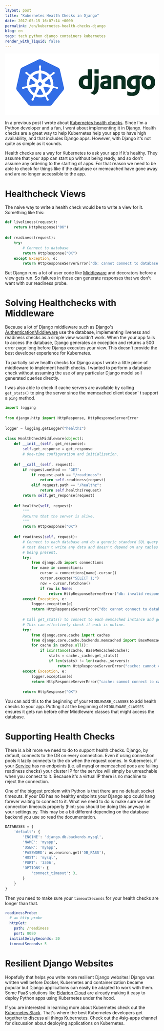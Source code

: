 ```yaml
---
layout: post
title: "Kubernetes Health Checks in Django"
date: 2017-05-15 16:07:14 +0000
permalink: /en/kubernetes-health-checks-django
blog: en
tags: tech python django containers kubernetes
render_with_liquid: false
---
```


<img alt="Kubernetes + Django" title="Kubernetes + Django" class="align-center" src="/assets/images/752/kube-django.png">

In a previous post I wrote about [Kubernetes health checks](/en/using-kubernetes-health-checks). Since I'm a Python developer and a fan, I went about implementing it in Django. Health checks are a great way to help Kubernetes help your app to have high availability, and that includes Django apps. However, with Django it's not quite as simple as it sounds.

Health checks are a way for Kubernetes to ask your app if it's healthy. They assume that your app can start up without being ready, and so don't assume any ordering to the starting of apps. For that reason we need to be able to check for things like if the database or memcached have gone away and are no longer accessible to the app.

# Healthcheck Views

The naive way to write a health check would be to write a view for it. Something like this:

```python
def liveliness(request):
    return HttpResponse("OK")

def readiness(request):
    try:
        # Connect to database
        return HttpResponse("OK")
    except Exception, e:
        return HttpResponseServerError("db: cannot connect to database.")
```

But Django runs a lot of user code like [Middleware](https://docs.djangoproject.com/en/1.11/topics/http/middleware/) and decorators before a view gets run. So failures in those can generate responses that we don't want with our readiness probe.

# Solving Healthchecks with Middleware

Because a lot of Django middleware such as Django's [AuthenticationMiddleware](https://github.com/django/django/blob/master/django/contrib/auth/middleware.py) use the database, implementing liveness and readiness checks as a simple view wouldn't work. When the your app fails to access the database, Django generates an exception and returns a 500 error page long before Django executes your view. This doesn't provide the best developer experience for Kubernetes.

To partially solve health checks for Django apps I wrote a little piece of middleware to implement health checks. I wanted to perform a database check without assuming the use of any particular Django model so I generated queries directly.

I was also able to check if cache servers are available by calling `get_stats()` to ping the server since the memcached client doesn' t support a `ping` method.

```python
import logging

from django.http import HttpResponse, HttpResponseServerError

logger = logging.getLogger("healthz")

class HealthCheckMiddleware(object):
    def __init__(self, get_response):
        self.get_response = get_response
        # One-time configuration and initialization.

    def __call__(self, request):
        if request.method == "GET":
            if request.path == "/readiness":
                return self.readiness(request)
            elif request.path == "/healthz":
                return self.healthz(request)
        return self.get_response(request)

    def healthz(self, request):
        """
        Returns that the server is alive.
        """
        return HttpResponse("OK")

    def readiness(self, request):
        # Connect to each database and do a generic standard SQL query
        # that doesn't write any data and doesn't depend on any tables
        # being present.
        try:
            from django.db import connections
            for name in connections:
                cursor = connections[name].cursor()
                cursor.execute("SELECT 1;")
                row = cursor.fetchone()
                if row is None:
                    return HttpResponseServerError("db: invalid response")
        except Exception, e:
            logger.exception(e)
            return HttpResponseServerError("db: cannot connect to database.")

        # Call get_stats() to connect to each memcached instance and get it's stats.
        # This can effectively check if each is online.
        try:
            from django.core.cache import caches
            from django.core.cache.backends.memcached import BaseMemcachedCache
            for cache in caches.all():
                if isinstance(cache, BaseMemcachedCache):
                    stats = cache._cache.get_stats()
                    if len(stats) != len(cache._servers):
                        return HttpResponseServerError("cache: cannot connect to cache.")
        except Exception, e:
            logger.exception(e)
            return HttpResponseServerError("cache: cannot connect to cache.")

        return HttpResponse("OK")
```

You can add this to the beginning of your `MIDDLEWARE_CLASSES` to add health checks to your app. Putting it at the beginning of `MIDDLEWARE_CLASSES` ensures it gets run before other Middleware classes that might access the database.

# Supporting Health Checks

There is a bit more we need to do to support health checks. Django, by default, connects to the DB on every connection. Even if using connection pools it lazily connects to the db when the request comes. In Kubernetes, if your [Service](https://kubernetes.io/docs/concepts/services-networking/service/) has no endpoints (i.e. all mysql or memcached pods are failing readiness checks) your cluster IP for the service will simply be unreachable when you connect to it. Because it's a virtual IP there is no machine to reject the connection.

One of the biggest problem with Python is that there are no default socket timeouts. If your DB has no healthy endpoints your Django app could hang forever waiting to connect to it. What we need to do is make sure we set connection timeouts properly (hint: you should be doing this anyway) in your settings.py. This may be a bit different depending on the database backend you use so read the documentation.

```python
DATABASES = {
    'default': {
        'ENGINE': 'django.db.backends.mysql',
        'NAME': 'myapp',
        'USER': 'myapp',
        'PASSWORD': os.environ.get('DB_PASS'),
        'HOST': 'mysql',
        'PORT': '3306',
        'OPTIONS': {
            'connect_timeout': 3,
        }
    }
}
```

Then you need to make sure your `timeoutSeconds` for your health checks are longer than that.

```yaml
readinessProbe:
  # an http probe
  httpGet:
    path: /readiness
    port: 8080
  initialDelaySeconds: 20
  timeoutSeconds: 5
```

# Resilient Django Websites

Hopefully that helps you write more resilient Django websites! Django was written well before Docker, Kubernetes and containerization became popular but Django applications can easily be adapted to work with them. Some PaaS solutions like [Eldarion Cloud](http://eldarion.cloud/) are already making it easy to deploy Python apps using Kubernetes under the hood.

If you are interested in learning more about Kubernetes check out the [Kubernetes Slack](http://slack.kubernetes.io/). That's where the best Kubernetes developers get together to discuss all things Kubernetes. Check out the #sig-apps channel for discussion about deploying applications on Kubernetes.
